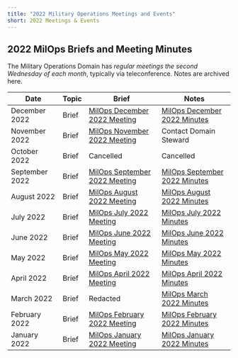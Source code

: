 ```yaml
---
title: "2022 Military Operations Meetings and Events"
short: 2022 Meetings & Events
---
```


## 2022 MilOps Briefs and Meeting Minutes

The Military Operations Domain has *regular meetings the second Wednesday of each month*, typically via teleconference. Notes are archived here.

|Date|Topic|Brief|Notes|
|---|---|---|---|
|December 2022|Brief|[MilOps December 2022 Meeting](../MILOPS_14_Dec_StakeholderEngagement.pdf)|[MilOps December 2022 Minutes](../MILOPS_Meeting_Minutes_(Dec).pdf)|
|November 2022|Brief|[MilOps November 2022 Meeting](../NIEM_MilOps_09Nov22_StakeholderEngagement_v0.1.pdf)|Contact Domain Steward|
|October 2022|Brief|Cancelled|Cancelled|
|September 2022|Brief|[MilOps September 2022 Meeting](../NIEM_MilOps__14Sep22_StakeholderEngagement_v01.pdf)|[MilOps September 2022 Minutes](../MILOPS-Domain-Sept-2022-Meeting-Notes.pdf)|
|August 2022|Brief|[MilOps August 2022 Meeting](../NIEM_MilOps_10Aug22_StakeholderEngagement.pdf)|[MilOps August 2022 Minutes](../MILOPS-Domain-Aug-2022-Meeting-Notes.pdf)|
|July 2022|Brief|[MilOps July 2022 Meeting](../NIEM_MilOps_13July22_StakeholderEngagement.pdf)|[MilOps July 2022 Minutes](../MILOPS-Domain-Minutes-13-July-2022.pdf)|
|June 2022|Brief|[MilOps June 2022 Meeting](../NIEM_MilOps_08June22_StakeholderEngagement_v0.4.pdf)|[MilOps June 2022 Minutes](../MILOPS-Domain-June-2022-Meeting-Notes.pdf)|
|May 2022|Brief|[MilOps May 2022 Meeting](../NIEM_MilOps_11May22_StakeholderEngagement_v0.1.pdf)|[MilOps May 2022 Minutes](../MILOPS-Domain-May-2022-Meeting-Notes.pdf)|
|April 2022|Brief|[MilOps April 2022 Meeting](../NIEM_MilOps_13Apr22_StakeholderEngagement_v0.1.pdf)|[MilOps April 2022 Minutes](../MILOPS-Domain-Apr-2022-Meeting-Notes.pdf)|
|March 2022|Brief|Redacted|[MilOps March 2022 Minutes](../MILOPS-Domain-Mar-2022-Meeting-Notes.pdf)|
|February 2022|Brief|[MilOps February 2022 Meeting](../NIEM_MilOps_09Feb22_StakeholderEngagement_v0.1.pdf)|[MilOps February 2022 Minutes](../MILOPS-Domain-Feb-2022-Meeting-Notes.pdf)|
|January 2022|Brief|[MilOps January 2022 Meeting](../NIEM_MilOps_12Jan22_StakeholderEngagement_v0.1.pdf)|[MilOps January 2022 Minutes](../MILOPS-Domain-January-2022-Meeting-Notes.pdf)|
